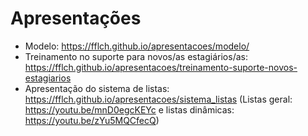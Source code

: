 # Apresentações

  - Modelo: https://fflch.github.io/apresentacoes/modelo/
  - Treinamento no suporte para novos/as estagiários/as: https://fflch.github.io/apresentacoes/treinamento-suporte-novos-estagiarios
  - Apresentação do sistema de listas: https://fflch.github.io/apresentacoes/sistema_listas (Listas geral: https://youtu.be/mnD0egcKEYc e listas dinâmicas: https://youtu.be/zYu5MQCfecQ)
